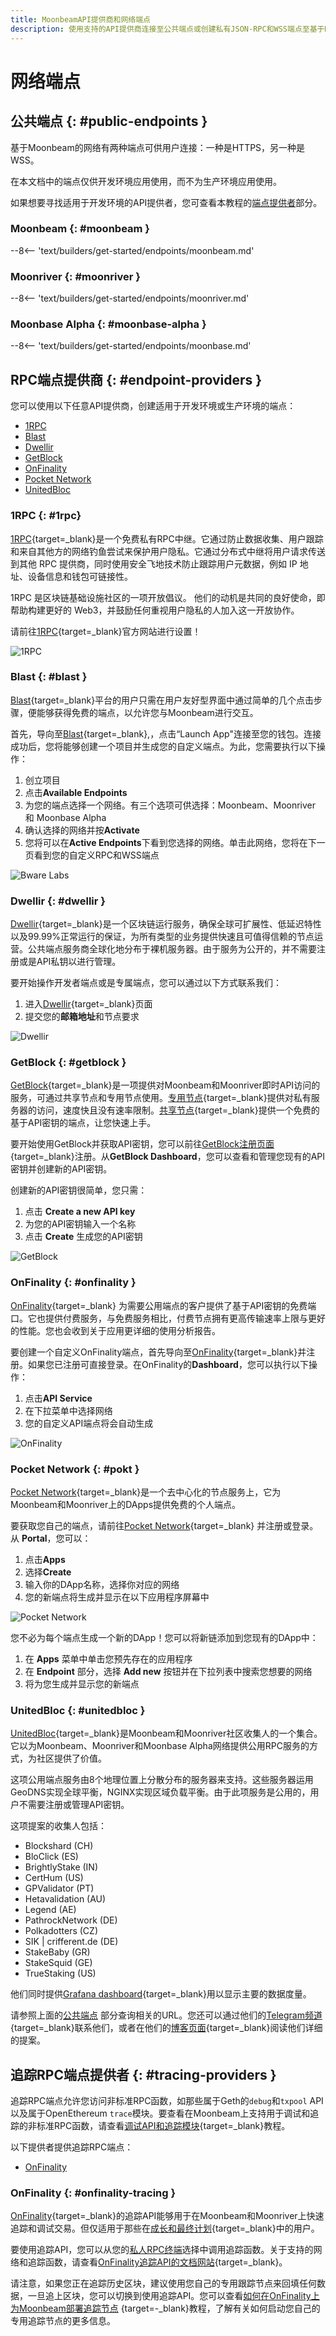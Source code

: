 ```yaml
---
title: MoonbeamAPI提供商和网络端点
description: 使用支持的API提供商连接至公共端点或创建私有JSON-RPC和WSS端点至基于Moonbeam的网络。
---
```


# 网络端点

## 公共端点 {: #public-endpoints }

基于Moonbeam的网络有两种端点可供用户连接：一种是HTTPS，另一种是WSS。

在本文档中的端点仅供开发环境应用使用，而不为生产环境应用使用。

如果想要寻找适用于开发环境的API提供者，您可查看本教程的[端点提供者](#endpoint-providers)部分。

### Moonbeam {: #moonbeam }

--8<-- 'text/builders/get-started/endpoints/moonbeam.md'

### Moonriver {: #moonriver }

--8<-- 'text/builders/get-started/endpoints/moonriver.md'

### Moonbase Alpha {: #moonbase-alpha }

--8<-- 'text/builders/get-started/endpoints/moonbase.md'

## RPC端点提供商 {: #endpoint-providers }

您可以使用以下任意API提供商，创建适用于开发环境或生产环境的端点：

- [1RPC](#1rpc)
- [Blast](#blast)
- [Dwellir](#dwellir)
- [GetBlock](#getblock)
- [OnFinality](#onfinality)
- [Pocket Network](#pokt)
- [UnitedBloc](#unitedbloc)
<!-- - [Ankr](#ankr) -->

### 1RPC {: #1rpc}

[1RPC](https://1rpc.io/){target=\_blank}是一个免费私有RPC中继。它通过防止数据收集、用户跟踪和来自其他方的网络钓鱼尝试来保护用户隐私。它通过分布式中继将用户请求传送到其他 RPC 提供商，同时使用安全飞地技术防止跟踪用户元数据，例如 IP 地址、设备信息和钱包可链接性。

1RPC 是区块链基础设施社区的一项开放倡议。 他们的动机是共同的良好使命，即帮助构建更好的 Web3，并鼓励任何重视用户隐私的人加入这一开放协作。

请前往[1RPC](https://1rpc.io/){target=\_blank}官方网站进行设置！

![1RPC](/images/builders/get-started/endpoints/endpoints-1.webp)

### Blast {: #blast }

[Blast](https://blastapi.io/){target=\_blank}平台的用户只需在用户友好型界面中通过简单的几个点击步骤，便能够获得免费的端点，以允许您与Moonbeam进行交互。

首先，导向至[Blast](https://blastapi.io/){target=\_blank},，点击“Launch App"连接至您的钱包。连接成功后，您将能够创建一个项目并生成您的自定义端点。为此，您需要执行以下操作：

1. 创立项目
2. 点击**Available Endpoints**
3. 为您的端点选择一个网络。有三个选项可供选择：Moonbeam、Moonriver 和 Moonbase Alpha
4. 确认选择的网络并按**Activate**
5. 您将可以在**Active Endpoints**下看到您选择的网络。单击此网络，您将在下一页看到您的自定义RPC和WSS端点

![Bware Labs](/images/builders/get-started/endpoints/endpoints-2.webp)

### Dwellir {: #dwellir }

[Dwellir](https://www.dwellir.com/){target=\_blank}是一个区块链运行服务，确保全球可扩展性、低延迟特性以及99.99%正常运行的保证，为所有类型的业务提供快速且可值得信赖的节点运营。公共端点服务商全球化地分布于裸机服务器。由于服务为公开的，并不需要注册或是API私钥以进行管理。

要开始操作开发者端点或是专属端点，您可以通过以下方式联系我们：

1. 进入[Dwellir](https://www.dwellir.com/contact){target=\_blank}页面
2. 提交您的**邮箱地址**和节点要求

![Dwellir](/images/builders/get-started/endpoints/endpoints-3.webp)

### GetBlock {: #getblock }

[GetBlock](https://getblock.io/){target=\_blank}是一项提供对Moonbeam和Moonriver即时API访问的服务，可通过共享节点和专用节点使用。[专用节点](https://getblock.io/dedicated-nodes/){target=\_blank}提供对私有服务器的访问，速度快且没有速率限制。[共享节点](https://getblock.io/nodes/){target=\_blank}提供一个免费的基于API密钥的端点，让您快速上手。

要开始使用GetBlock并获取API密钥，您可以前往[GetBlock注册页面](https://account.getblock.io/sign-up){target=\_blank}注册。从**GetBlock Dashboard**，您可以查看和管理您现有的API密钥并创建新的API密钥。

创建新的API密钥很简单，您只需：

1. 点击 **Create a new API key**
2. 为您的API密钥输入一个名称
3. 点击 **Create** 生成您的API密钥

![GetBlock](/images/builders/get-started/endpoints/endpoints-4.webp)

### OnFinality {: #onfinality }

[OnFinality](https://onfinality.io/){target=\_blank} 为需要公用端点的客户提供了基于API密钥的免费端口。它也提供付费服务，与免费服务相比，付费节点拥有更高传输速率上限与更好的性能。您也会收到关于应用更详细的使用分析报告。

要创建一个自定义OnFinality端点，首先导向至[OnFinality](https://onfinality.io/){target=\_blank}并注册。如果您已注册可直接登录。在OnFinality的**Dashboard**，您可以执行以下操作：

1. 点击**API Service**
2. 在下拉菜单中选择网络
3. 您的自定义API端点将会自动生成

![OnFinality](/images/builders/get-started/endpoints/endpoints-5.webp)

### Pocket Network {: #pokt }

[Pocket Network](https://pokt.network/){target=\_blank}是一个去中心化的节点服务上，它为Moonbeam和Moonriver上的DApps提供免费的个人端点。

要获取您自己的端点，请前往[Pocket Network](https://mainnet.portal.pokt.network/#/){target=\_blank} 并注册或登录。从 **Portal**，您可以：

1. 点击**Apps**
2. 选择**Create**
3. 输入你的DApp名称，选择你对应的网络
4. 您的新端点将生成并显示在以下应用程序屏幕中

![Pocket Network](/images/builders/get-started/endpoints/endpoints-6.webp)

您不必为每个端点生成一个新的DApp！您可以将新链添加到您现有的DApp中：

1. 在 **Apps** 菜单中单击您预先存在的应用程序
2. 在 **Endpoint** 部分，选择 **Add new** 按钮并在下拉列表中搜索您想要的网络
3. 将为您生成并显示您的新端点

### UnitedBloc {: #unitedbloc }

[UnitedBloc](https://medium.com/@daniel_96988/unitedbloc-rpc-c84972f69457){target=\_blank}是Moonbeam和Moonriver社区收集人的一个集合。它以为Moonbeam、Moonriver和Moonbase Alpha网络提供公用RPC服务的方式，为社区提供了价值。

这项公用端点服务由8个地理位置上分散分布的服务器来支持。这些服务器运用GeoDNS实现全球平衡，NGINX实现区域负载平衡。由于此项服务是公用的，用户不需要注册或管理API密钥。

这项提案的收集人包括：

 - Blockshard (CH)
 - BloClick (ES)
 - BrightlyStake (IN)
 - CertHum (US)
 - GPValidator (PT)
 - Hetavalidation (AU)
 - Legend (AE)
 - PathrockNetwork (DE)
 - Polkadotters (CZ)
 - SIK | crifferent.de (DE)
 - StakeBaby (GR)
 - StakeSquid (GE)
 - TrueStaking (US)

他们同时提供[Grafana dashboard](https://tinyurl.com/UnitedBloc-Dashboard){target=\_blank}用以显示主要的数据度量。

请参照上面的[公共端点](#public-endpoints) 部分查询相关的URL。您还可以通过他们的[Telegram频道](https://t.me/+tRvy3z5-Kp1mMGMx){target=\_blank}联系他们，或者在他们的[博客页面](https://medium.com/@daniel_96988/unitedbloc-rpc-c84972f69457){target=\_blank}阅读他们详细的提案。

<!-- ### Ankr {: #ankr}

[Ankr](https://www.ankr.com/){target=\_blank}支持15个不同区块链生态系统的免费公共RPC端点，并将继续扩展其他网络。 Ankr公共RPC层通过API端点为世界上的任何人提供快速可靠的RPC节点服务，以连接到包括Moonbeam在内的公共网络。

开始使用，请前往[Ankr协议](https://www.ankr.com/protocol/){target=\_blank}的页面启动服务：

1. 点击**Public RPCs**
2. 选择[Moonbeam网络](https://www.ankr.com/protocol/public/moonbeam/){target=\_blank}
3. 复制提供的节点URL即可以开始发出请求；无需注册或KYC

![Ankr](/images/builders/get-started/endpoints/endpoints-5.webp) -->

## 追踪RPC端点提供者 {: #tracing-providers }

追踪RPC端点允许您访问非标准RPC函数，如那些属于Geth的`debug`和`txpool` API以及属于OpenEthereum `trace`模块。要查看在Moonbeam上支持用于调试和追踪的非标准RPC函数，请查看[调试API和追踪模块](/builders/build/eth-api/debug-trace){target=\_blank}教程。

以下提供者提供追踪RPC端点：

- [OnFinality](#onfinality-tracing)

### OnFinality {: #onfinality-tracing }

[OnFinality](https://onfinality.io/){target=\_blank}的追踪API能够用于在Moonbeam和Moonriver上快速追踪和调试交易。但仅适用于那些在[成长和最终计划](https://onfinality.io/pricing){target=\_blank}中的用户。

要使用追踪API，您可以从您的[私人RPC终端](#onfinality)选择中调用追踪函数。关于支持的网络和追踪函数，请查看[OnFinality追踪API的文档网站](https://documentation.onfinality.io/support/trace-api#TraceAPI-SupportedNetworks){target=\_blank}。

请注意，如果您正在追踪历史区块，建议使用您自己的专用跟踪节点来回填任何数据，一旦追上区块，您可以切换到使用追踪API。您可以查看[如何在OnFinality上为Moonbeam部署追踪节点](https://onfinality.medium.com/how-to-deploy-a-trace-node-for-moonbeam-on-onfinality-85683181d290) {target=-_blank}教程，了解有关如何启动您自己的专用追踪节点的更多信息。
